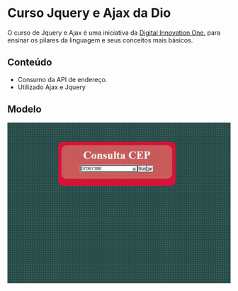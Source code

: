 # Curso Jquery e Ajax da Dio

O curso de Jquery e Ajax é uma iniciativa da [Digital Innovation One.](https://web.dio.me/home) para ensinar os pilares da linguagem e seus conceitos mais básicos.

## Conteúdo

- Consumo da API de endereço.
- Utilizado Ajax e Jquery
## Modelo

<img src="busca.gif">